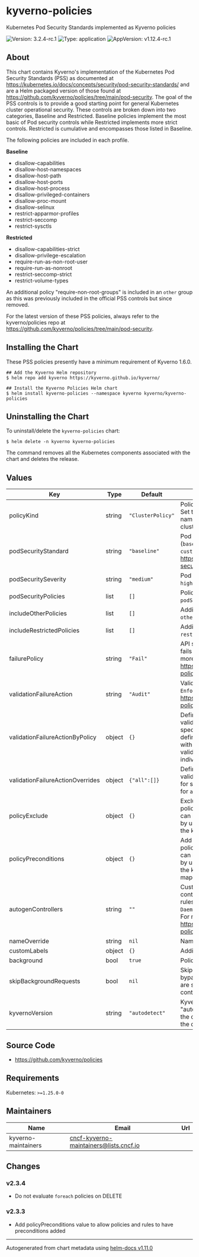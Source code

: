 # kyverno-policies

Kubernetes Pod Security Standards implemented as Kyverno policies

![Version: 3.2.4-rc.1](https://img.shields.io/badge/Version-3.2.4--rc.1-informational?style=flat-square) ![Type: application](https://img.shields.io/badge/Type-application-informational?style=flat-square) ![AppVersion: v1.12.4-rc.1](https://img.shields.io/badge/AppVersion-v1.12.4--rc.1-informational?style=flat-square)

## About

This chart contains Kyverno's implementation of the Kubernetes Pod Security Standards (PSS) as documented at https://kubernetes.io/docs/concepts/security/pod-security-standards/ and are a Helm packaged version of those found at https://github.com/kyverno/policies/tree/main/pod-security. The goal of the PSS controls is to provide a good starting point for general Kubernetes cluster operational security. These controls are broken down into two categories, Baseline and Restricted. Baseline policies implement the most basic of Pod security controls while Restricted implements more strict controls. Restricted is cumulative and encompasses those listed in Baseline.

The following policies are included in each profile.

**Baseline**

* disallow-capabilities
* disallow-host-namespaces
* disallow-host-path
* disallow-host-ports
* disallow-host-process
* disallow-privileged-containers
* disallow-proc-mount
* disallow-selinux
* restrict-apparmor-profiles
* restrict-seccomp
* restrict-sysctls

**Restricted**

* disallow-capabilities-strict
* disallow-privilege-escalation
* require-run-as-non-root-user
* require-run-as-nonroot
* restrict-seccomp-strict
* restrict-volume-types

An additional policy "require-non-root-groups" is included in an `other` group as this was previously included in the official PSS controls but since removed.

For the latest version of these PSS policies, always refer to the kyverno/policies repo at https://github.com/kyverno/policies/tree/main/pod-security.

## Installing the Chart

These PSS policies presently have a minimum requirement of Kyverno 1.6.0.

```console
## Add the Kyverno Helm repository
$ helm repo add kyverno https://kyverno.github.io/kyverno/

## Install the Kyverno Policies Helm chart
$ helm install kyverno-policies --namespace kyverno kyverno/kyverno-policies
```

## Uninstalling the Chart

To uninstall/delete the `kyverno-policies` chart:

```console
$ helm delete -n kyverno kyverno-policies
```

The command removes all the Kubernetes components associated with the chart and deletes the release.

## Values

| Key | Type | Default | Description |
|-----|------|---------|-------------|
| policyKind | string | `"ClusterPolicy"` | Policy kind (`ClusterPolicy`, `Policy`) Set to `Policy` if you need namespaced policies and not cluster policies |
| podSecurityStandard | string | `"baseline"` | Pod Security Standard profile (`baseline`, `restricted`, `privileged`, `custom`). For more info https://kyverno.io/policies/pod-security. |
| podSecuritySeverity | string | `"medium"` | Pod Security Standard (`low`, `medium`, `high`). |
| podSecurityPolicies | list | `[]` | Policies to include when `podSecurityStandard` is `custom`. |
| includeOtherPolicies | list | `[]` | Additional policies to include from `other`. |
| includeRestrictedPolicies | list | `[]` | Additional policies to include from `restricted`. |
| failurePolicy | string | `"Fail"` | API server behavior if the webhook fails to respond ('Ignore', 'Fail') For more info: https://kyverno.io/docs/writing-policies/policy-settings/ |
| validationFailureAction | string | `"Audit"` | Validation failure action (`Audit`, `Enforce`). For more info https://kyverno.io/docs/writing-policies/validate. |
| validationFailureActionByPolicy | object | `{}` | Define validationFailureActionByPolicy for specific policies. Override the defined `validationFailureAction` with a individual validationFailureAction for individual Policies. |
| validationFailureActionOverrides | object | `{"all":[]}` | Define validationFailureActionOverrides for specific policies. The overrides for `all` will apply to all policies. |
| policyExclude | object | `{}` | Exclude resources from individual policies. Policies with multiple rules can have individual rules excluded by using the name of the rule as the key in the `policyExclude` map. |
| policyPreconditions | object | `{}` | Add preconditions to individual policies. Policies with multiple rules can have individual rules excluded by using the name of the rule as the key in the `policyPreconditions` map. |
| autogenControllers | string | `""` | Customize the target Pod controllers for the auto-generated rules. (Eg. `none`, `Deployment`, `DaemonSet,Deployment,StatefulSet`) For more info https://kyverno.io/docs/writing-policies/autogen/. |
| nameOverride | string | `nil` | Name override. |
| customLabels | object | `{}` | Additional labels. |
| background | bool | `true` | Policies background mode |
| skipBackgroundRequests | bool | `nil` | SkipBackgroundRequests bypasses admission requests that are sent by the background controller |
| kyvernoVersion | string | `"autodetect"` | Kyverno version The default of "autodetect" will try to determine the currently installed version from the deployment |

## Source Code

* <https://github.com/kyverno/policies>

## Requirements

Kubernetes: `>=1.25.0-0`

## Maintainers

| Name | Email | Url |
| ---- | ------ | --- |
| kyverno-maintainers | <cncf-kyverno-maintainers@lists.cncf.io> |  |

## Changes

### v2.3.4

* Do not evaluate `foreach` policies on DELETE

### v2.3.3

* Add policyPreconditions value to allow policies and rules to have preconditions added

----------------------------------------------
Autogenerated from chart metadata using [helm-docs v1.11.0](https://github.com/norwoodj/helm-docs/releases/v1.11.0)
